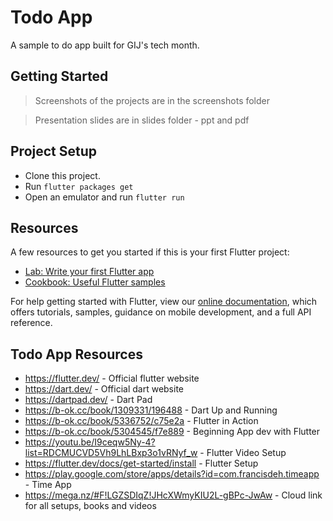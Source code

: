 # Todo App

A sample to do app built for GIJ's tech month.

## Getting Started

> Screenshots of the projects are in the screenshots folder

> Presentation slides are in slides folder - ppt and pdf

## Project Setup
- Clone this project.
- Run `flutter packages get`
- Open an emulator and run `flutter run`

## Resources
A few resources to get you started if this is your first Flutter project:

- [Lab: Write your first Flutter app](https://flutter.dev/docs/get-started/codelab)
- [Cookbook: Useful Flutter samples](https://flutter.dev/docs/cookbook)

For help getting started with Flutter, view our
[online documentation](https://flutter.dev/docs), which offers tutorials,
samples, guidance on mobile development, and a full API reference.

## Todo App Resources
- https://flutter.dev/ - Official flutter website
- https://dart.dev/ - Official dart website
- https://dartpad.dev/ - Dart Pad
- https://b-ok.cc/book/1309331/196488 - Dart Up and Running
- https://b-ok.cc/book/5336752/c75e2a - Flutter in Action
- https://b-ok.cc/book/5304545/f7e889 - Beginning App dev with Flutter
- https://youtu.be/I9ceqw5Ny-4?list=RDCMUCVD5Vh9LhLBxp3o1vRNyf_w  - Flutter Video Setup
- https://flutter.dev/docs/get-started/install - Flutter Setup
- https://play.google.com/store/apps/details?id=com.francisdeh.timeapp - Time App
- https://mega.nz/#F!LGZSDIqZ!JHcXWmyKIU2L-gBPc-JwAw - Cloud link for all setups, books and videos
